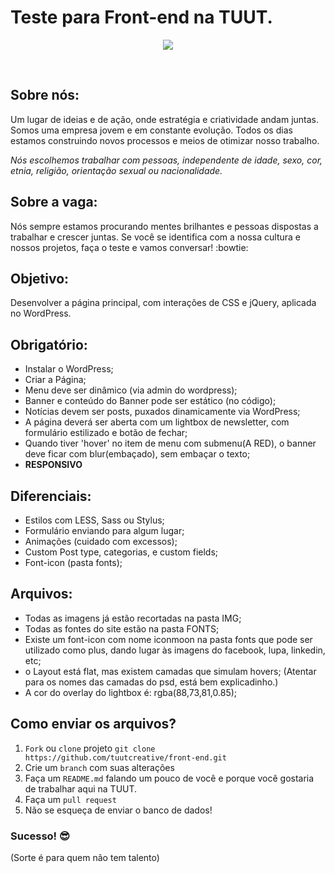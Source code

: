 # Teste para Front-end na TUUT. 

<p align="center"><img src="https://cdn.rawgit.com/tuutcreative/front-end/master/TUUT.svg"></p>
<br>

## Sobre nós:
Um lugar de ideias e de ação, onde estratégia e criatividade andam juntas. 
Somos uma empresa jovem e em constante evolução. Todos os dias estamos construindo novos processos e meios de otimizar nosso trabalho.

*Nós escolhemos trabalhar com pessoas, independente de idade, sexo, cor, etnia, religião, orientação sexual ou nacionalidade.*

## Sobre a vaga:
Nós sempre estamos procurando mentes brilhantes e pessoas dispostas a trabalhar e crescer juntas. Se você se identifica com a nossa cultura e nossos projetos, faça o teste e vamos conversar! :bowtie: 

## Objetivo: 

Desenvolver a página principal, com interações de CSS e jQuery, aplicada no WordPress. 


## Obrigatório: 

*  Instalar o WordPress; 
*  Criar a Página; 
*  Menu deve ser dinâmico (via admin do wordpress);
*  Banner e conteúdo do Banner pode ser estático (no código);
*  Notícias devem ser posts, puxados dinamicamente via WordPress;
*  A página deverá ser aberta com um lightbox de newsletter, com formulário estilizado e botão de fechar;
*  Quando tiver 'hover' no item de menu com submenu(A RED), o banner deve ficar com blur(embaçado), sem embaçar o texto;
*  **RESPONSIVO**


## Diferenciais: 

* Estilos com LESS, Sass ou Stylus;
* Formulário enviando para algum lugar; 
* Animações (cuidado com excessos);
* Custom Post type, categorias, e custom fields;
* Font-icon (pasta fonts);


## Arquivos: 

* Todas as imagens já estão recortadas na pasta IMG;
* Todas as fontes do site estão na pasta FONTS;
* Existe um font-icon com nome iconmoon na pasta fonts que pode ser utilizado como plus, dando lugar às imagens do facebook, lupa, linkedin, etc;
* o Layout está flat, mas existem camadas que simulam hovers; (Atentar para os nomes das camadas do psd, está bem explicadinho.)
* A cor do overlay do lightbox é: rgba(88,73,81,0.85);


## Como enviar os arquivos? 

1. `Fork` ou `clone` projeto `git clone https://github.com/tuutcreative/front-end.git`
2. Crie um `branch` com suas alterações
3. Faça um `README.md` falando um pouco de você e porque você gostaria de trabalhar aqui na TUUT.
4. Faça um `pull request`
5. Não se esqueça de enviar o banco de dados! 


### Sucesso!  :sunglasses:
(Sorte é para quem não tem talento)
